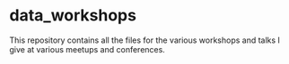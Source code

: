data_workshops
==================

This repository contains all the files for the various workshops and talks I
give at various meetups and conferences.


[](talk_gaming_dndadv_202301/dnd_advantage_talk.html)

[](talk_bm_btydbayes_202211/btyd_bayes_talk.html)

[](talk_sai_bondcashflow_202202/calculate_bond_portfolio_cashflows.html)

[](talk_ul_datainsurance_202102/talk_ul_datainsurance_202102.html)

[](talk_ucc_simplicity_202102/talk_ucc_simplicity_202102.html)

[](ws_ucc_introdata_202111/explore_dota_data.html)

[](talk_remetrica_bayesian_201911/talk_remetrica_bayesian_201911.html)



